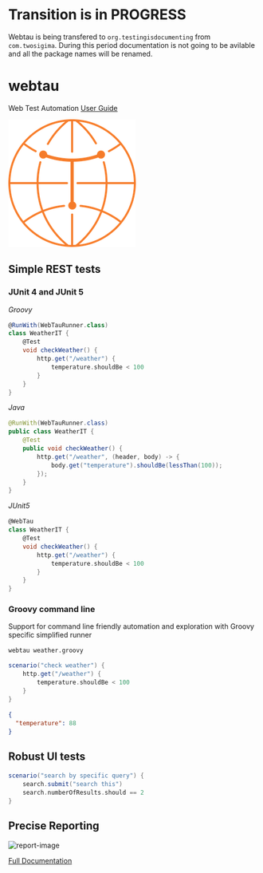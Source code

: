 # Transition is in PROGRESS

Webtau is being transfered to `org.testingisdocumenting` from `com.twosigima`.
During this period documentation is not going to be avilable and all the package names will be renamed.

# webtau

Web Test Automation [User Guide](https://testingisdocumenting.org/webtau/)

![logo](webtau-docs/webtau/webtau-logo.png)

## Simple REST tests

### JUnit 4 and JUnit 5

*Groovy*
```groovy
@RunWith(WebTauRunner.class)
class WeatherIT {
    @Test
    void checkWeather() {
        http.get("/weather") {
            temperature.shouldBe < 100
        }
    }
}
```

*Java*
```java
@RunWith(WebTauRunner.class)
public class WeatherIT {
    @Test
    public void checkWeather() {
        http.get("/weather", (header, body) -> {
            body.get("temperature").shouldBe(lessThan(100));
        });
    }
}
```

*JUnit5*
```groovy
@WebTau
class WeatherIT {
    @Test
    void checkWeather() {
        http.get("/weather") {
            temperature.shouldBe < 100
        }
    }
}
```

### Groovy command line

Support for command line friendly automation and exploration with Groovy specific simplified runner

```
webtau weather.groovy
```

```groovy
scenario("check weather") {
    http.get("/weather") {
        temperature.shouldBe < 100
    }
}
```
```json
{
  "temperature": 88
}
```

## Robust UI tests

```groovy
scenario("search by specific query") {
    search.submit("search this")
    search.numberOfResults.should == 2
}
```

## Precise Reporting

![report-image](report-crud-separated-http-calls.png)

[Full Documentation](https://testingisdocumenting.org/webtau/)
